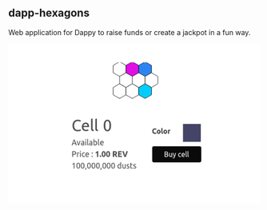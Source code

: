 ## dapp-hexagons

Web application for Dappy to raise funds or create a jackpot in a fun way.

![Hexagons on Dappy](https://raw.githubusercontent.com/fabcotech/dapp-hexagons/master/cells.png)
